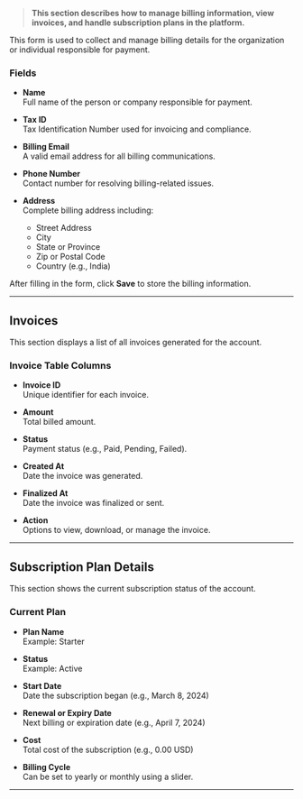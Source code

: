 > **This section describes how to manage billing information, view invoices, and handle subscription plans in the platform.**


This form is used to collect and manage billing details for the organization or individual responsible for payment.

### Fields

- **Name**  
  Full name of the person or company responsible for payment.

- **Tax ID**  
  Tax Identification Number used for invoicing and compliance.

- **Billing Email**  
  A valid email address for all billing communications.

- **Phone Number**  
  Contact number for resolving billing-related issues.

- **Address**  
  Complete billing address including:
  - Street Address  
  - City  
  - State or Province  
  - Zip or Postal Code  
  - Country (e.g., India)

After filling in the form, click **Save** to store the billing information.

---

## Invoices


This section displays a list of all invoices generated for the account.

### Invoice Table Columns

- **Invoice ID**  
  Unique identifier for each invoice.

- **Amount**  
  Total billed amount.

- **Status**  
  Payment status (e.g., Paid, Pending, Failed).

- **Created At**  
  Date the invoice was generated.

- **Finalized At**  
  Date the invoice was finalized or sent.

- **Action**  
  Options to view, download, or manage the invoice.

---

## Subscription Plan Details


This section shows the current subscription status of the account.

### Current Plan

- **Plan Name**  
  Example: Starter

- **Status**  
  Example: Active

- **Start Date**  
  Date the subscription began (e.g., March 8, 2024)

- **Renewal or Expiry Date**  
  Next billing or expiration date (e.g., April 7, 2024)

- **Cost**  
  Total cost of the subscription (e.g., 0.00 USD)

- **Billing Cycle**  
  Can be set to yearly or monthly using a slider.

---